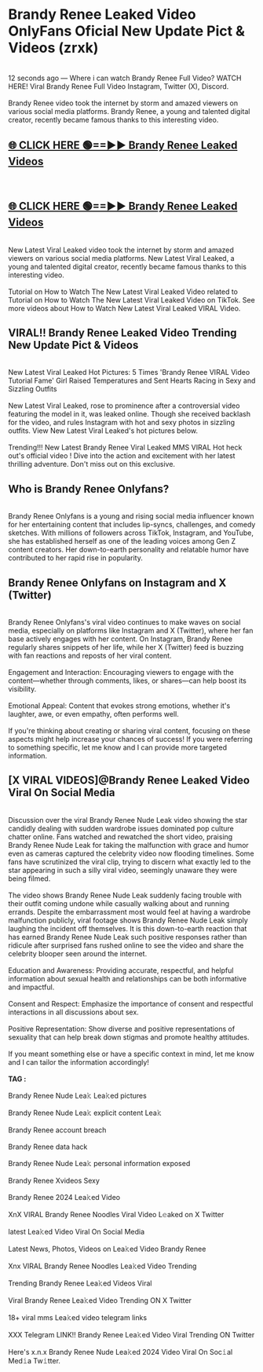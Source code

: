 # Brandy Renee Leaked Video OnlyFans Oficial New Update Pict & Videos (zrxk)
<br>
12 seconds ago — Where i can watch Brandy Renee Full Video? WATCH HERE! Viral Brandy Renee Full Video Instagram, Twitter (X), Discord.
<br><br>
Brandy Renee video took the internet by storm and amazed viewers on various social media platforms. Brandy Renee, a young and talented digital creator, recently became famous thanks to this interesting video.
<br>
<h2><a href="https://play.trustnlinepharmacy.us?title=Brandy_Renee">🌐 CLICK HERE 🟢==►► Brandy Renee Leaked Videos</a></h2>
<br>
<h2><a href="https://play.trustnlinepharmacy.us?title=Brandy_Renee">🌐 CLICK HERE 🟢==►► Brandy Renee Leaked Videos</a></h2>
<br>
New Latest Viral Leaked video took the internet by storm and amazed viewers on various social media platforms. New Latest Viral Leaked, a young and talented digital creator, recently became famous thanks to this interesting video.
<br><br>
Tutorial on How to Watch The New Latest Viral Leaked Video related to Tutorial on How to Watch The New Latest Viral Leaked Video on TikTok. See more videos about How to Watch New Latest Viral Leaked VIRAL Video.
<br>
<h2>VIRAL!! Brandy Renee Leaked Video Trending New Update Pict & Videos</h2>
<br>
New Latest Viral Leaked Hot Pictures: 5 Times 'Brandy Renee VIRAL Video Tutorial Fame' Girl Raised Temperatures and Sent Hearts Racing in Sexy and Sizzling Outfits
<br><br>
New Latest Viral Leaked, rose to prominence after a controversial video featuring the model in it, was leaked online. Though she received backlash for the video, and rules Instagram with hot and sexy photos in sizzling outfits. View New Latest Viral Leaked's hot pictures below.
<br><br>
Trending!!! New Latest Brandy Renee Viral Leaked MMS VIRAL Hot heck out's official video ! Dive into the action and excitement with her latest thrilling adventure. Don't miss out on this exclusive.
<br>
<h2>Who is Brandy Renee Onlyfans?</h2>
<br>
Brandy Renee Onlyfans is a young and rising social media influencer known for her entertaining content that includes lip-syncs, challenges, and comedy sketches. With millions of followers across TikTok, Instagram, and YouTube, she has established herself as one of the leading voices among Gen Z content creators. Her down-to-earth personality and relatable humor have contributed to her rapid rise in popularity.
<br>
<h2>Brandy Renee Onlyfans on Instagram and X (Twitter)</h2>
<br>
Brandy Renee Onlyfans's viral video continues to make waves on social media, especially on platforms like Instagram and X (Twitter), where her fan base actively engages with her content. On Instagram, Brandy Renee regularly shares snippets of her life, while her X (Twitter) feed is buzzing with fan reactions and reposts of her viral content.
<br><br>
Engagement and Interaction: Encouraging viewers to engage with the content—whether through comments, likes, or shares—can help boost its visibility.
<br><br>
Emotional Appeal: Content that evokes strong emotions, whether it's laughter, awe, or even empathy, often performs well.
<br><br>
If you're thinking about creating or sharing viral content, focusing on these aspects might help increase your chances of success! If you were referring to something specific, let me know and I can provide more targeted information.
<br>
<h2>[X VIRAL VIDEOS]@Brandy Renee Leaked Video Viral On Social Media</h2>
<br>
Discussion over the viral Brandy Renee Nude Leak video showing the star candidly dealing with sudden wardrobe issues dominated pop culture chatter online. Fans watched and rewatched the short video, praising Brandy Renee Nude Leak for taking the malfunction with grace and humor even as cameras captured the celebrity video now flooding timelines. Some fans have scrutinized the viral clip, trying to discern what exactly led to the star appearing in such a silly viral video, seemingly unaware they were being filmed.
<br><br>
The video shows Brandy Renee Nude Leak suddenly facing trouble with their outfit coming undone while casually walking about and running errands. Despite the embarrassment most would feel at having a wardrobe malfunction publicly, viral footage shows Brandy Renee Nude Leak simply laughing the incident off themselves. It is this down-to-earth reaction that has earned Brandy Renee Nude Leak such positive responses rather than ridicule after surprised fans rushed online to see the video and share the celebrity blooper seen around the internet.
<br><br>
Education and Awareness: Providing accurate, respectful, and helpful information about sexual health and relationships can be both informative and impactful.
<br><br>
Consent and Respect: Emphasize the importance of consent and respectful interactions in all discussions about sex.
<br><br>
Positive Representation: Show diverse and positive representations of sexuality that can help break down stigmas and promote healthy attitudes.
<br><br>
If you meant something else or have a specific context in mind, let me know and I can tailor the information accordingly!
<br><br>
<strong>TAG :</strong>
<br><br>
Brandy Renee Nude Lea𝚔 Lea𝚔ed pictures
<br><br>
Brandy Renee Nude Lea𝚔 explicit content Lea𝚔
<br><br>
Brandy Renee account breach
<br><br>
Brandy Renee data hack
<br><br>
Brandy Renee Nude Lea𝚔 personal information exposed
<br><br>
Brandy Renee Xvideos Sexy
<br><br>
Brandy Renee 2024 Lea𝚔ed Video
<br><br>
XnX VIRAL Brandy Renee Noodles Viral Video L𝚎aked on X Twitter
<br><br>
latest Lea𝚔ed Video Viral On Social Media
<br><br>
Latest News, Photos, Videos on Lea𝚔ed Video Brandy Renee
<br><br>
Xnx VIRAL Brandy Renee Noodles Lea𝚔ed Video Trending
<br><br>
Trending Brandy Renee Lea𝚔ed Videos Viral
<br><br>
Viral Brandy Renee Lea𝚔ed Video Trending ON X Twitter
<br><br>
18+ viral mms Lea𝚔ed video telegram links
<br><br>
XXX Telegram LINK!! Brandy Renee Lea𝚔ed Video Viral Trending ON Twitter
<br><br>
Here's x.n.x Brandy Renee Nude Lea𝚔ed 2024 Video Viral On Soc𝚒al Med𝚒a Tw𝚒tter.